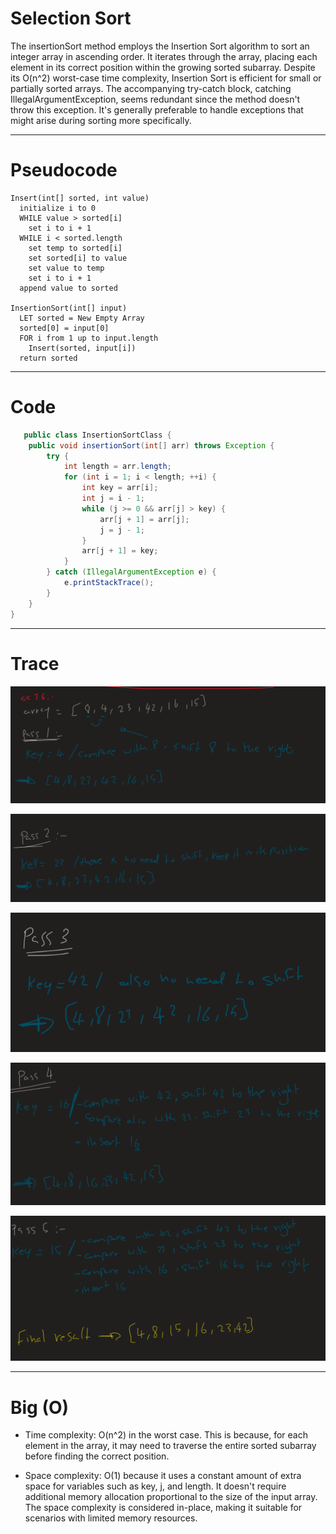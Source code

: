 # Selection Sort


The insertionSort method employs the Insertion Sort algorithm to sort an integer array in ascending order. 
It iterates through the array, placing each element in its correct position within the growing sorted subarray. Despite its O(n^2) worst-case time complexity, Insertion Sort is efficient for small or partially sorted arrays. The accompanying try-catch block, catching IllegalArgumentException, seems redundant since the method doesn't throw this exception. It's generally preferable to handle exceptions that might arise during sorting more specifically.

---

# Pseudocode

```
Insert(int[] sorted, int value)
  initialize i to 0
  WHILE value > sorted[i]
    set i to i + 1
  WHILE i < sorted.length
    set temp to sorted[i]
    set sorted[i] to value
    set value to temp
    set i to i + 1
  append value to sorted

InsertionSort(int[] input)
  LET sorted = New Empty Array
  sorted[0] = input[0]
  FOR i from 1 up to input.length
    Insert(sorted, input[i])
  return sorted
```

---

# Code

```java
   public class InsertionSortClass {
    public void insertionSort(int[] arr) throws Exception {
        try {
            int length = arr.length;
            for (int i = 1; i < length; ++i) {
                int key = arr[i];
                int j = i - 1;
                while (j >= 0 && arr[j] > key) {
                    arr[j + 1] = arr[j];
                    j = j - 1;
                }
                arr[j + 1] = key;
            }
        } catch (IllegalArgumentException e) {
            e.printStackTrace();
        }
    }
}
```

---

# Trace

![](img/1.png)

![](img/2.png)

![](img/3.png)

![](img/4.png)

![](img/5.png)

---

# Big (O)

- Time complexity: O(n^2) in the worst case. This is because, for each element in the array, it may need to traverse the entire sorted subarray before finding the correct position.

- Space complexity: O(1) because it uses a constant amount of extra space for variables such as key, j, and length. It doesn't require additional memory allocation proportional to the size of the input array. The space complexity is considered in-place, making it suitable for scenarios with limited memory resources.
